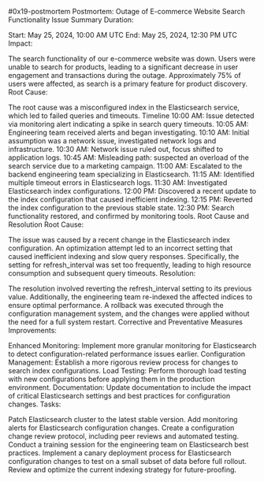 #0x19-postmortem
Postmortem: Outage of E-commerce Website Search Functionality
Issue Summary
Duration:

Start: May 25, 2024, 10:00 AM UTC
End: May 25, 2024, 12:30 PM UTC
Impact:

The search functionality of our e-commerce website was down.
Users were unable to search for products, leading to a significant decrease in user engagement and transactions during the outage.
Approximately 75% of users were affected, as search is a primary feature for product discovery.
Root Cause:

The root cause was a misconfigured index in the Elasticsearch service, which led to failed queries and timeouts.
Timeline
10:00 AM: Issue detected via monitoring alert indicating a spike in search query timeouts.
10:05 AM: Engineering team received alerts and began investigating.
10:10 AM: Initial assumption was a network issue, investigated network logs and infrastructure.
10:30 AM: Network issue ruled out, focus shifted to application logs.
10:45 AM: Misleading path: suspected an overload of the search service due to a marketing campaign.
11:00 AM: Escalated to the backend engineering team specializing in Elasticsearch.
11:15 AM: Identified multiple timeout errors in Elasticsearch logs.
11:30 AM: Investigated Elasticsearch index configurations.
12:00 PM: Discovered a recent update to the index configuration that caused inefficient indexing.
12:15 PM: Reverted the index configuration to the previous stable state.
12:30 PM: Search functionality restored, and confirmed by monitoring tools.
Root Cause and Resolution
Root Cause:

The issue was caused by a recent change in the Elasticsearch index configuration. An optimization attempt led to an incorrect setting that caused inefficient indexing and slow query responses. Specifically, the setting for refresh_interval was set too frequently, leading to high resource consumption and subsequent query timeouts.
Resolution:

The resolution involved reverting the refresh_interval setting to its previous value. Additionally, the engineering team re-indexed the affected indices to ensure optimal performance. A rollback was executed through the configuration management system, and the changes were applied without the need for a full system restart.
Corrective and Preventative Measures
Improvements:

Enhanced Monitoring: Implement more granular monitoring for Elasticsearch to detect configuration-related performance issues earlier.
Configuration Management: Establish a more rigorous review process for changes to search index configurations.
Load Testing: Perform thorough load testing with new configurations before applying them in the production environment.
Documentation: Update documentation to include the impact of critical Elasticsearch settings and best practices for configuration changes.
Tasks:

 Patch Elasticsearch cluster to the latest stable version.
 Add monitoring alerts for Elasticsearch configuration changes.
 Create a configuration change review protocol, including peer reviews and automated testing.
 Conduct a training session for the engineering team on Elasticsearch best practices.
 Implement a canary deployment process for Elasticsearch configuration changes to test on a small subset of data before full rollout.
 Review and optimize the current indexing strategy for future-proofing.
